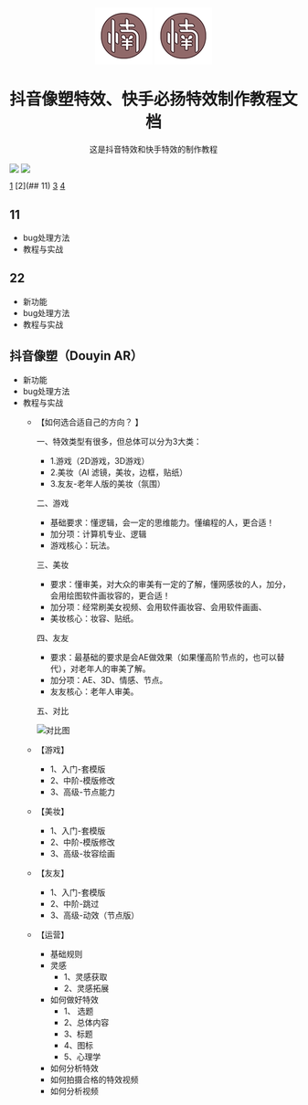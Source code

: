 <p align="center">
	<img width="100px" src="./images/logo.png" align="center" alt="logo" />
	<img width="100px" src="https://github.com/otsluo/otsluo.github.io/raw/main/images/logo.png" align="center" alt="logo" />
	<h1 align="center">抖音像塑特效、快手必扬特效制作教程文档</h1>
	<p align="center">这是抖音特效和快手特效的制作教程</p>
	<a href="链接地址" target="_blank"><img  align=center src="https://img.shields.io/badge/标签（平台或者用途）-消息（内容）-%231677ff?style=flat"/></a>
	<a href="链接地址" target="_blank"><img  align=center src="https://img.shields.io/badge/标签（平台或者用途）-消息（内容）-%231677ff?style=flat"/></a>
</p>

[1](目录)
[2](## 11)
[3](##11)
[4](#11)

## 11
* bug处理方法
* 教程与实战

## 22
* 新功能
* bug处理方法
* 教程与实战

## 抖音像塑（Douyin AR）
* 新功能
* bug处理方法
* 教程与实战
	* 【如何选合适自己的方向？ 】

		一、特效类型有很多，但总体可以分为3大类：  
		- 1.游戏（2D游戏，3D游戏）  
		- 2.美妆（AI 滤镜，美妆，边框，贴纸）  
		- 3.友友-老年人版的美妆（氛围）  
		
		二、游戏
		- 基础要求：懂逻辑，会一定的思维能力。懂编程的人，更合适！
		- 加分项：计算机专业、逻辑
		- 游戏核心：玩法。

		三、美妆
		- 要求：懂审美，对大众的审美有一定的了解，懂网感妆的人，加分，会用绘图软件画妆容的，更合适！
		- 加分项：经常刷美女视频、会用软件画妆容、会用软件画画、
		- 美妆核心：妆容、贴纸。
		
		四、友友
		- 要求：最基础的要求是会AE做效果（如果懂高阶节点的，也可以替代），对老年人的审美了解。
		- 加分项：AE、3D、情感、节点。
		- 友友核心：老年人审美。
		
		五、对比

		![对比图](./DouyinAR/img/对比图.png)
		


	* 【游戏】
		* 1、入门-套模版
		* 2、中阶-模版修改
		* 3、高级-节点能力
	* 【美妆】
		* 1、入门-套模版
		* 2、中阶-模版修改
		* 3、高级-妆容绘画
	* 【友友】
		* 1、入门-套模版
		* 2、中阶-跳过
		* 3、高级-动效（节点版）
	* 【运营】
		* 基础规则
		* 灵感
			* 1、灵感获取
			* 2、灵感拓展
		* 如何做好特效
			* 1、 选题
			* 2、总体内容
			* 3、标题
			* 4、图标
			* 5、心理学
		* 如何分析特效
		* 如何拍摄合格的特效视频
		* 如何分析视频
